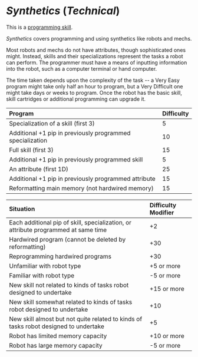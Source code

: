 # *Synthetics* (*Technical*)

This is a [programming skill](programming-skills.md).

*Synthetics* covers programming and using synthetics like robots and mechs.

Most robots and mechs do not have attributes, though sophisticated ones might. Instead, skills and their specializations
represent the tasks a robot can perform. The programmer must have a means of inputting information into the robot, such
as a computer terminal or hand computer.

The time taken depends upon the complexity of the task -- a Very Easy program might take only half an hour to program,
but a Very Difficult one might take days or weeks to program. Once the robot has the basic skill, skill cartridges or
additional programming can upgrade it.

| Program                                                   | Difficulty |
| :-------------------------------------------------------- | :--------- |
| Specialization of a skill (first 3)                       | 5          |
| Additional +1 pip in previously programmed specialization | 10         |
| Full skill (first 3)                                      | 15         |
| Additional +1 pip in previously programmed skill          | 5          |
| An attribute (first 1D)                                   | 25         |
| Additional +1 pip in previously programmed attribute      | 15         |
| Reformatting main memory (not hardwired memory)           | 15         |

| Situation                                                                            | Difficulty Modifier |
| :----------------------------------------------------------------------------------- | :------------------ |
| Each additional pip of skill, specialization, or attribute programmed at same time   | +2                  |
| Hardwired program (cannot be deleted by reformatting)                                | +30                 |
| Reprogramming hardwired programs                                                     | +30                 |
| Unfamiliar with robot type                                                           | +5 or more          |
| Familiar with robot type                                                             | -5 or more          |
| New skill not related to kinds of tasks robot designed to undertake                  | +15 or more         |
| New skill somewhat related to kinds of tasks robot designed to undertake             | +10                 |
| New skill almost but not quite related to kinds of tasks robot designed to undertake | +5                  |
| Robot has limited memory capacity                                                    | +10 or more         |
| Robot has large memory capacity                                                      | -5 or more          |
